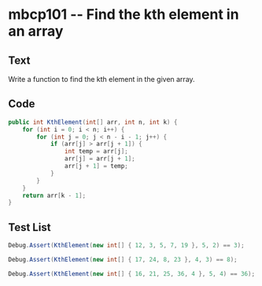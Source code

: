 # mbcp101 -- Find the kth element in an array

## Text

Write a function to find the kth element in the given array.

## Code

```csharp
public int KthElement(int[] arr, int n, int k) {
    for (int i = 0; i < n; i++) {
        for (int j = 0; j < n - i - 1; j++) {
            if (arr[j] > arr[j + 1]) {
                int temp = arr[j];
                arr[j] = arr[j + 1];
                arr[j + 1] = temp;
            }
        }
    }
    return arr[k - 1];
}
```

## Test List

```csharp
Debug.Assert(KthElement(new int[] { 12, 3, 5, 7, 19 }, 5, 2) == 3);
```

```csharp
Debug.Assert(KthElement(new int[] { 17, 24, 8, 23 }, 4, 3) == 8);
```

```csharp
Debug.Assert(KthElement(new int[] { 16, 21, 25, 36, 4 }, 5, 4) == 36);
```
